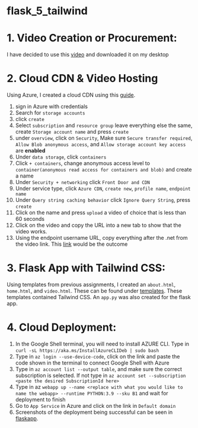# flask_5_tailwind

# 1. Video Creation or Procurement:
I have decided to use this [video](https://www.youtube.com/shorts/-lpDi_if-Jc) and downloaded it on my desktop

# 2. Cloud CDN & Video Hosting 
Using Azure, I created a cloud CDN using this [guide](https://learn.microsoft.com/en-us/azure/cdn/cdn-create-a-storage-account-with-cdn).
1. sign in Azure with credentials
2. Search for `storage accounts`
3. click `create`
4. Select `subscription` and `resource group` leave everything else the same, create `Storage account name` and press `create`
5. under `overview`, click on `Security`, Make sure `Secure transfer required`, `Allow Blob anonymous access`, and `Allow storage account key access` are **enabled**
6. Under `data storage`, click `containers`
7. Click `+ containers`, change anonymous access level to `container(anonymous read access for containers and blob)` and create a name
8. Under `Security + networking` click `Front Door and CDN`
9. Under service type, click `Azure CDN`, `create new`, `profile name`, `endpoint name`
10. Under `Query string caching behavior` click `Ignore Query String`, press `create`
11. Click on the name and press `upload` a video of choice that is less than 60 seconds
12. Click on the video and copy the URL into a new tab to show that the video works.
13. Using the endpoint username URL, copy everything after the .net from the video link. This [link](https://eugene-cdn.azureedge.net/eugene-flask-app/nba-s-top-plays-of-the-night-in-60-seconds-april-24-2023-1280-ytshorts.savetube.me.mp4 
) would be the outcome  

# 3. Flask App with Tailwind CSS:
Using templates from previous assignments, I created an `about.html`, `home.html`, and `video.html`. These can be found under [templates](https://github.com/EugeneHsiung/flask_5_tailwind/tree/main/templates). These templates contained Tailwind CSS. An `app.py` was also created for the flask app. 

# 4. Cloud Deployment:
1. In the Google Shell terminal, you will need to install AZURE CLI. Type in `curl -sL https://aka.ms/InstallAzureCLIDeb | sudo bash`
2. Type in `az login --use-device-code`, click on the link and paste the code shown in the terminal to connect Google Shell with Azure
3. Type in `az account list --output table`, and make sure the correct subscription is selected. If not type in `az account set --subscription <paste the desired SubscriptionId here>`
4. Type in az `webapp up --name <replace with what you would like to name the webapp> --runtime PYTHON:3.9 --sku B1` and wait for deployment to finish
5. Go to `App Service` in Azure and click on the link in `Default domain`
6. Screenshots of the deployment being successful can be seen in [flaskapp](https://github.com/EugeneHsiung/flask_5_tailwind/tree/main/flaskapp). 


